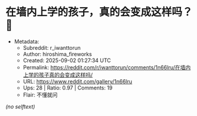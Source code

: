 # 在墙内上学的孩子，真的会变成这样吗？🥹

- Metadata:
  - Subreddit: r_iwanttorun
  - Author: hiroshima_fireworks
  - Created: 2025-09-02 01:27:34 UTC
  - Permalink: https://reddit.com/r/iwanttorun/comments/1n66lru/在墙内上学的孩子真的会变成这样吗/
  - URL: https://www.reddit.com/gallery/1n66lru
  - Ups: 28 | Ratio: 0.97 | Comments: 19
  - Flair: 不懂就问

_(no selftext)_
